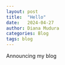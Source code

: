 ```yaml
---
layout: post
title:  "Hello"
date:   2024-04-27
author: Diana Mudura
categories: Blog
tags: blog
---
```


Announcing my blog